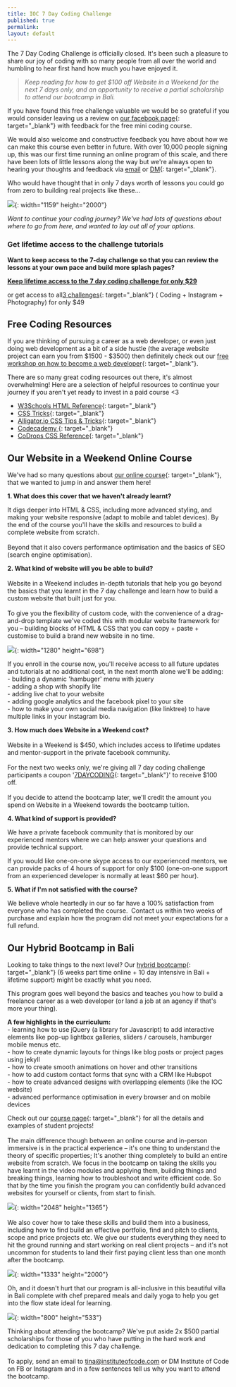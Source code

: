 ```yaml
---
title: IOC 7 Day Coding Challenge
published: true
permalink:
layout: default
---
```


The 7 Day Coding Challenge is officially closed. It's been such a pleasure to share our joy of coding with so many people from all over the world and humbling to hear first hand how much you have enjoyed it.&nbsp;

> *Keep reading for how to get $100 off Website in a Weekend for the next 7 days only, and an opportunity to receive a partial scholarship to attend our bootcamp in Bali.*

If you have found this free challenge valuable we would be so grateful if you would consider leaving us a review on [our facebook page](http://facebook.com/instituteofcode){: target="_blank"} with feedback for the free mini coding course.

We would also welcome and constructive feedback you have about how we can make this course even better in future. With over 10,000 people signing up, this was our first time running an online program of this scale, and there have been lots of little lessons along the way but we're always open to hearing your thoughts and feedback via [email](mailto:hello@instituteofcode.com?subject=Feedback%20on%20Coding%20Challenge) or [DM](http://www.facebook.com/instituteofcode){: target="_blank"}.&nbsp;

Who would have thought that in only 7 days worth of lessons you could go from zero to building real projects like these…

![](/uploads/simple--2.png){: width="1159" height="2000"}

*Want to continue your coding journey? We've had lots of questions about where to go from here, and wanted to lay out all of your options.&nbsp;*

### Get lifetime access to the challenge tutorials

**Want to keep access to the 7-day challenge so that you can review the lessons at your own pace and build more splash pages?&nbsp;**

**[Keep lifetime access to the 7 day coding challenge for only $29](https://ioc.podia.com/?coupon=LOCKDOWN)&nbsp;**

or get access to all[3 challenges](https://ioc.podia.com/?coupon=LOCKDOWN){: target="_blank"} ( Coding + Instagram + Photography) for only $49

## **Free Coding Resources**

If you are thinking of pursuing a career as a web developer, or even just doing web development as a bit of a side hustle (the average website project can earn you from $1500 - $3500) then definitely check out our [free workshop on how to become a web developer](https://www.instituteofcode.com/resources/web-dev-workshop/){: target="_blank"}.&nbsp;

There are so many great coding resources out there, it's almost overwhelming\! Here are a selection of helpful resources to continue your journey if you aren't yet ready to invest in a paid course &lt;3&nbsp;

* [W3Schools HTML Reference](https://www.w3schools.com/tags/){: target="_blank"}
* [C](https://css-tricks.com/)[SS Tricks](https://css-tricks.com/){: target="_blank"}&nbsp;
* [Alligator.io CSS Tips & Tricks](https://alligator.io/css/){: target="_blank"}
* [Codecademy&nbsp;](https://www.codecademy.com/){: target="_blank"}
* [CoDrops CSS Reference](http://tympanus.net/codrops/css_reference/){: target="_blank"}

## Our Website in a Weekend Online Course&nbsp;

We've had so many questions about [our online course](https://www.instituteofcode.com/courses/web-dev-101/){: target="_blank"}, that we wanted to jump in and answer them here\!&nbsp;

**1\. What does this cover that we haven't already learnt?&nbsp;**

It digs deeper into HTML & CSS, including more advanced styling, and making your website responsive (adapt to mobile and tablet devices). By the end of the course you'll have the skills and resources to build a complete website from scratch.&nbsp;<br><br>Beyond that it also covers performance optimisation and the basics of SEO (search engine optimisation).&nbsp;

**2\. What kind of website will you be able to build?&nbsp;**<br><br>Website in a Weekend includes in-depth tutorials that help you go beyond the basics that you learnt in the 7 day challenge and learn how to build a custom website that built just for you.&nbsp;<br><br>To give you the flexibility of custom code, with the convenience of a drag-and-drop template we've coded this with modular website framework for you – building blocks of HTML & CSS that you can copy + paste + customise to build a brand new website in no time.&nbsp;

![](/uploads/screen-recording-2020-01-21-at-1-45-53-pm.gif){: width="1280" height="698"}

If you enroll in the course now, you'll receive access to all future updates and tutorials at no additional cost, in the next month alone we'll be adding:&nbsp;<br>\- building a dynamic 'hambuger' menu with jquery&nbsp;<br>\- adding a shop with shopify lite<br>\- adding live chat to your website<br>\- adding google analytics and the facebook pixel to your site&nbsp;<br>\- how to make your own social media navigation (like linktree) to have multiple links in your instagram bio.&nbsp;

**3\. How much does Website in a Weekend cost?&nbsp;**<br><br>Website in a Weekend is $450, which includes access to lifetime updates and mentor-support in the private facebook community.<br><br>For the next two weeks only, we're giving all 7 day coding challenge participants a coupon '[7DAYCODING](https://ioc.podia.com/web-dev-101?coupon=7DAYCODING){: target="_blank"}' to receive $100 off.&nbsp;<br><br>If you decide to attend the bootcamp later, we'll credit the amount you spend on Website in a Weekend towards the bootcamp tuition.&nbsp;

**4\. What kind of support is provided?&nbsp;**

We have a private facebook community that is monitored by our experienced mentors where we can help answer your questions and provide technical support.

If you would like one-on-one skype access to our experienced mentors, we can provide packs of 4 hours of support for only $100 (one-on-one support from an experienced developer is normally at least $60 per hour).&nbsp;

**5\. What if I'm not satisfied with the course?&nbsp;**

We believe whole heartedly in our so far have a 100% satisfaction from everyone who has completed the course. &nbsp;Contact us within two weeks of purchase and explain how the program did not meet your expectations for a full refund.&nbsp;

## Our Hybrid Bootcamp in Bali

Looking to take things to the next level? Our [hybrid bootcamp](http://www.instituteofcode.com/courses/web-dev){: target="_blank"} (6 weeks part time online + 10 day intensive in Bali + lifetime support) might be exactly what you need.&nbsp;

This program goes well beyond the basics and teaches you how to build a freelance career as a web developer (or land a job at an agency if that's more your thing).&nbsp;

**A few highlights in the curriculum:&nbsp;**<br>\- learning how to use jQuery (a library for Javascript) to add interactive elements like pop-up lightbox galleries, sliders / carousels, hamburger mobile menus etc.&nbsp;<br>\- how to create dynamic layouts for things like blog posts or project pages using jekyll<br>\- how to create smooth animations on hover and other transitions&nbsp;<br>\- how to add custom contact forms that sync with a CRM like Hubspot<br>\- how to create advanced designs with overlapping elements (like the IOC website)<br>\- advanced performance optimisation in every browser and on mobile devices&nbsp;

Check out our [course page](http://www.instituteofcode.com/courses/web-dev){: target="_blank"} for all the details and examples of student projects\!&nbsp;<br><br>The main difference though between an online course and in-person immersive is in the practical experience – it's one thing to understand the theory of specific properties; It's another thing completely to build an entire website from scratch. We focus in the bootcamp on taking the skills you have learnt in the video modules and applying them, building things and breaking things, learning how to troubleshoot and write efficient code. So that by the time you finish the program you can confidently build advanced websites for yourself or clients, from start to finish.&nbsp;

![](/images/21544120_1619366984782168_8914572262766507567_o.jpg){: width="2048" height="1365"}<br><br>We also cover how to take these skills and build them into a business, including how to find build an effective portfolio, find and pitch to clients, scope and price projects etc. We give our students everything they need to hit the ground running and start working on real client projects – and it's not uncommon for students to land their first paying client less than one month after the bootcamp.&nbsp;

![](/uploads/ioc-44.jpg){: width="1333" height="2000"}

Oh, and it doesn't hurt that our program is all-inclusive in this beautiful villa in Bali complete with chef prepared meals and daily yoga to help you get into the flow state ideal for learning.&nbsp;

![](/uploads/ioc-6.jpg){: width="800" height="533"}

Thinking about attending the bootcamp? We've put aside 2x $500 partial scholarships for those of you who have putting in the hard work and dedication to completing this 7 day challenge.&nbsp;<br><br>To apply, send an email to tina@instituteofcode.com or DM Institute of Code on FB or Instagram and in a few sentences tell us why you want to attend the bootcamp.&nbsp;